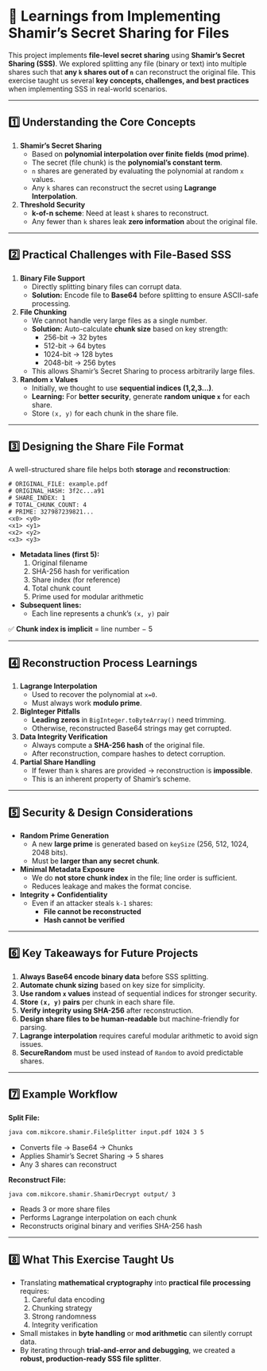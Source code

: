 # 📘 Learnings from Implementing Shamir’s Secret Sharing for Files

This project implements **file-level secret sharing** using **Shamir’s Secret Sharing (SSS)**. We explored splitting any file (binary or text) into multiple shares such that **any `k` shares out of `n`** can reconstruct the original file. This exercise taught us several **key concepts, challenges, and best practices** when implementing SSS in real-world scenarios.

------

## **1️⃣ Understanding the Core Concepts**

1. **Shamir’s Secret Sharing**
   - Based on **polynomial interpolation over finite fields (mod prime)**.
   - The secret (file chunk) is the **polynomial’s constant term**.
   - `n` shares are generated by evaluating the polynomial at random `x` values.
   - Any `k` shares can reconstruct the secret using **Lagrange Interpolation**.
2. **Threshold Security**
   - **k-of-n scheme**: Need at least `k` shares to reconstruct.
   - Any fewer than `k` shares leak **zero information** about the original file.

------

## **2️⃣ Practical Challenges with File-Based SSS**

1. **Binary File Support**
   - Directly splitting binary files can corrupt data.
   - **Solution:** Encode file to **Base64** before splitting to ensure ASCII-safe processing.
2. **File Chunking**
   - We cannot handle very large files as a single number.
   - **Solution:** Auto-calculate **chunk size** based on key strength:
     - 256-bit → 32 bytes
     - 512-bit → 64 bytes
     - 1024-bit → 128 bytes
     - 2048-bit → 256 bytes
   - This allows Shamir’s Secret Sharing to process arbitrarily large files.
3. **Random `x` Values**
   - Initially, we thought to use **sequential indices (1,2,3…)**.
   - **Learning:** For **better security**, generate **random unique `x`** for each share.
   - Store `(x, y)` for each chunk in the share file.

------

## **3️⃣ Designing the Share File Format**

A well-structured share file helps both **storage** and **reconstruction**:

```text
# ORIGINAL_FILE: example.pdf
# ORIGINAL_HASH: 3f2c...a91
# SHARE_INDEX: 1
# TOTAL_CHUNK_COUNT: 4
# PRIME: 327987239821...
<x0> <y0>
<x1> <y1>
<x2> <y2>
<x3> <y3>
```

- **Metadata lines (first 5):**
  1. Original filename
  2. SHA-256 hash for verification
  3. Share index (for reference)
  4. Total chunk count
  5. Prime used for modular arithmetic
- **Subsequent lines:**
  - Each line represents a chunk’s `(x, y)` pair

✅ **Chunk index is implicit** = line number − 5

------

## **4️⃣ Reconstruction Process Learnings**

1. **Lagrange Interpolation**
   - Used to recover the polynomial at `x=0`.
   - Must always work **modulo prime**.
2. **BigInteger Pitfalls**
   - **Leading zeros** in `BigInteger.toByteArray()` need trimming.
   - Otherwise, reconstructed Base64 strings may get corrupted.
3. **Data Integrity Verification**
   - Always compute a **SHA-256 hash** of the original file.
   - After reconstruction, compare hashes to detect corruption.
4. **Partial Share Handling**
   - If fewer than `k` shares are provided → reconstruction is **impossible**.
   - This is an inherent property of Shamir’s scheme.

------

## **5️⃣ Security & Design Considerations**

- **Random Prime Generation**
  - A new **large prime** is generated based on `keySize` (256, 512, 1024, 2048 bits).
  - Must be **larger than any secret chunk**.
- **Minimal Metadata Exposure**
  - We do **not store chunk index** in the file; line order is sufficient.
  - Reduces leakage and makes the format concise.
- **Integrity + Confidentiality**
  - Even if an attacker steals `k-1` shares:
    - **File cannot be reconstructed**
    - **Hash cannot be verified**

------

## **6️⃣ Key Takeaways for Future Projects**

1. **Always Base64 encode binary data** before SSS splitting.
2. **Automate chunk sizing** based on key size for simplicity.
3. **Use random `x` values** instead of sequential indices for stronger security.
4. **Store `(x, y)` pairs** per chunk in each share file.
5. **Verify integrity using SHA-256** after reconstruction.
6. **Design share files to be human-readable** but machine-friendly for parsing.
7. **Lagrange interpolation** requires careful modular arithmetic to avoid sign issues.
8. **SecureRandom** must be used instead of `Random` to avoid predictable shares.

------

## **7️⃣ Example Workflow**

**Split File:**

```bash
java com.mikcore.shamir.FileSplitter input.pdf 1024 3 5
```

- Converts file → Base64 → Chunks
- Applies Shamir’s Secret Sharing → 5 shares
- Any 3 shares can reconstruct

**Reconstruct File:**

```bash
java com.mikcore.shamir.ShamirDecrypt output/ 3
```

- Reads 3 or more share files
- Performs Lagrange interpolation on each chunk
- Reconstructs original binary and verifies SHA-256 hash

------

## **8️⃣ What This Exercise Taught Us**

- Translating **mathematical cryptography** into **practical file processing** requires:
  1. Careful data encoding
  2. Chunking strategy
  3. Strong randomness
  4. Integrity verification
- Small mistakes in **byte handling** or **mod arithmetic** can silently corrupt data.
- By iterating through **trial-and-error and debugging**, we created a **robust, production-ready SSS file splitter**.
